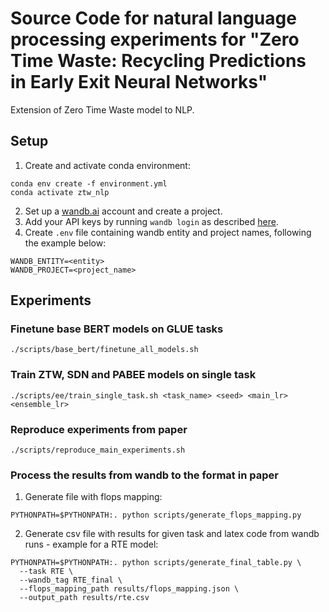 # Source Code for natural language processing experiments for "Zero Time Waste: Recycling Predictions in Early Exit Neural Networks"

Extension of Zero Time Waste model to NLP.

## Setup

1. Create and activate conda environment:

```shell
conda env create -f environment.yml
conda activate ztw_nlp
```

2. Set up a [wandb.ai](https://wandb.ai/) account and create a project. 
3. Add your API keys by running `wandb login` as described [here](https://docs.wandb.ai/quickstart).
4. Create `.env` file containing wandb entity and project names, following the example below:
```
WANDB_ENTITY=<entity>
WANDB_PROJECT=<project_name>
```

## Experiments

### Finetune base BERT models on GLUE tasks

```shell
./scripts/base_bert/finetune_all_models.sh
```

### Train ZTW, SDN and PABEE models on single task

```shell
./scripts/ee/train_single_task.sh <task_name> <seed> <main_lr> <ensemble_lr>
```

### Reproduce experiments from paper

```shell
./scripts/reproduce_main_experiments.sh
```

### Process the results from wandb to the format in paper

1. Generate file with flops mapping:

```shell
PYTHONPATH=$PYTHONPATH:. python scripts/generate_flops_mapping.py
```

2. Generate csv file with results for given task and latex code from wandb runs - example for a
   RTE model:

```shell
PYTHONPATH=$PYTHONPATH:. python scripts/generate_final_table.py \
  --task RTE \
  --wandb_tag RTE_final \
  --flops_mapping_path results/flops_mapping.json \
  --output_path results/rte.csv
```